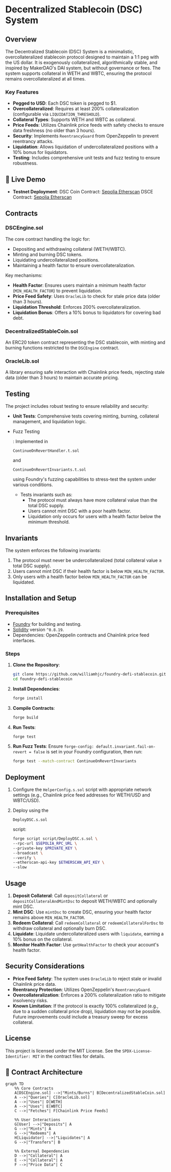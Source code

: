 # Decentralized Stablecoin (DSC) System

## Overview

The Decentralized Stablecoin (DSC) System is a minimalistic, overcollateralized stablecoin protocol designed to maintain a 1:1 peg with the US dollar. It is exogenously collateralized, algorithmically stable, and inspired by MakerDAO's DAI system, but without governance or fees. The system supports collateral in WETH and WBTC, ensuring the protocol remains overcollateralized at all times.

### Key Features

- **Pegged to USD**: Each DSC token is pegged to $1.
- **Overcollateralized**: Requires at least 200% collateralization (configurable via `LIQUIDATION_THRESHOLD`).
- **Collateral Types**: Supports WETH and WBTC as collateral.
- **Price Feeds**: Utilizes Chainlink price feeds with safety checks to ensure data freshness (no older than 3 hours).
- **Security**: Implements `ReentrancyGuard` from OpenZeppelin to prevent reentrancy attacks.
- **Liquidation**: Allows liquidation of undercollateralized positions with a 10% bonus for liquidators.
- **Testing**: Includes comprehensive unit tests and fuzz testing to ensure robustness.

## 📌 Live Demo

- **Testnet Deployment**:
  DSC Coin Contract: [Sepolia Etherscan](https://sepolia.etherscan.io/address/0xd1475499FbbBf2f59394aE26d6C5302Dc9Da8d57#writeContract)
  DSCE Contract: [Sepolia Etherscan](https://sepolia.etherscan.io/address/0x7f4480ec9b3f18530c1bae168cdf0128020489f9)

## Contracts

### DSCEngine.sol

The core contract handling the logic for:

- Depositing and withdrawing collateral (WETH/WBTC).
- Minting and burning DSC tokens.
- Liquidating undercollateralized positions.
- Maintaining a health factor to ensure overcollateralization.

Key mechanisms:

- **Health Factor**: Ensures users maintain a minimum health factor (`MIN_HEALTH_FACTOR`) to prevent liquidation.
- **Price Feed Safety**: Uses `OracleLib` to check for stale price data (older than 3 hours).
- **Liquidation Threshold**: Enforces 200% overcollateralization.
- **Liquidation Bonus**: Offers a 10% bonus to liquidators for covering bad debt.

### DecentralizedStableCoin.sol

An ERC20 token contract representing the DSC stablecoin, with minting and burning functions restricted to the `DSCEngine` contract.

### OracleLib.sol

A library ensuring safe interaction with Chainlink price feeds, rejecting stale data (older than 3 hours) to maintain accurate pricing.

## Testing

The project includes robust testing to ensure reliability and security:

- **Unit Tests**: Comprehensive tests covering minting, burning, collateral management, and liquidation logic.

- Fuzz Testing

  : Implemented in 

  ```
  ContinueOnRevertHandler.t.sol
  ```

   and 

  ```
  ContinueOnRevertInvariants.t.sol
  ```

   using Foundry's fuzzing capabilities to stress-test the system under various conditions.

  - Tests invariants such as:
    - The protocol must always have more collateral value than the total DSC supply.
    - Users cannot mint DSC with a poor health factor.
    - Liquidation only occurs for users with a health factor below the minimum threshold.

## Invariants

The system enforces the following invariants:

1. The protocol must never be undercollateralized (total collateral value ≥ total DSC supply).
2. Users cannot mint DSC if their health factor is below `MIN_HEALTH_FACTOR`.
3. Only users with a health factor below `MIN_HEALTH_FACTOR` can be liquidated.

## Installation and Setup

### Prerequisites

- [Foundry](https://book.getfoundry.sh/) for building and testing.
- [Solidity](https://docs.soliditylang.org/) version `^0.8.19`.
- Dependencies: OpenZeppelin contracts and Chainlink price feed interfaces.

### Steps

1. **Clone the Repository**:

   ```bash
   git clone https://github.com/williamhjc/foundry-defi-stablecoin.git
   cd foundry-defi-stablecoin
   ```

2. **Install Dependencies**:

   ```bash
   forge install
   ```

3. **Compile Contracts**:

   ```bash
   forge build
   ```

4. **Run Tests**:

   ```bash
   forge test
   ```

5. **Run Fuzz Tests**:
   Ensure `forge-config: default.invariant.fail-on-revert = false` is set in your Foundry configuration, then run:

   ```bash
   forge test --match-contract ContinueOnRevertInvariants
   ```

## Deployment

1. Configure the `HelperConfig.s.sol` script with appropriate network settings (e.g., Chainlink price feed addresses for WETH/USD and WBTC/USD).

2. Deploy using the 

   ```
   DeployDSC.s.sol
   ```

    script:

   ```bash
   forge script script/DeployDSC.s.sol \
   --rpc-url $SEPOLIA_RPC_URL \
   --private-key $PRIVATE_KEY \
   --broadcast \
   --verify \
   --etherscan-api-key $ETHERSCAN_API_KEY \
   --slow
   ```

## Usage

1. **Deposit Collateral**: Call `depositCollateral` or `depositCollateralAndMintDsc` to deposit WETH/WBTC and optionally mint DSC.
2. **Mint DSC**: Use `mintDsc` to create DSC, ensuring your health factor remains above `MIN_HEALTH_FACTOR`.
3. **Redeem Collateral**: Call `redeemCollateral` or `redeemCollateralForDsc` to withdraw collateral and optionally burn DSC.
4. **Liquidate**: Liquidate undercollateralized users with `liquidate`, earning a 10% bonus on the collateral.
5. **Monitor Health Factor**: Use `getHealthFactor` to check your account's health factor.

## Security Considerations

- **Price Feed Safety**: The system uses `OracleLib` to reject stale or invalid Chainlink price data.
- **Reentrancy Protection**: Utilizes OpenZeppelin's `ReentrancyGuard`.
- **Overcollateralization**: Enforces a 200% collateralization ratio to mitigate insolvency risks.
- **Known Limitation**: If the protocol is exactly 100% collateralized (e.g., due to a sudden collateral price drop), liquidation may not be possible. Future improvements could include a treasury sweep for excess collateral.

## License

This project is licensed under the MIT License. See the `SPDX-License-Identifier: MIT` in the contract files for details.

## 📖 Contract Architecture

```mermaid
graph TD
    %% Core Contracts
    A[DSCEngine.sol] -->|"Mints/Burns"| B[DecentralizedStableCoin.sol]
    A -->|"Queries"| C[OracleLib.sol]
    A -->|"Uses"| D[WETH]
    A -->|"Uses"| E[WBTC]
    C -->|"Fetches"| F[Chainlink Price Feeds]

    %% User Interactions
    G[User] -->|"Deposits"| A
    G -->|"Mints"| A
    G -->|"Redeems"| A
    H[Liquidator] -->|"Liquidates"| A
    G -->|"Transfers"| B

    %% External Dependencies
    D -->|"Collateral"| A
    E -->|"Collateral"| A
    F -->|"Price Data"| C
```
